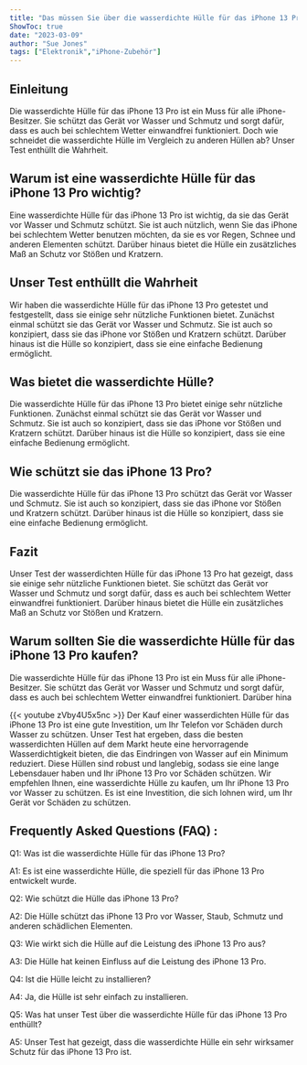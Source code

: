 ```yaml
---
title: "Das müssen Sie über die wasserdichte Hülle für das iPhone 13 Pro wissen: Unser Test enthüllt die Wahrheit!"
ShowToc: true 
date: "2023-03-09"
author: "Sue Jones" 
tags: ["Elektronik","iPhone-Zubehör"]
---
```

## Einleitung 

Die wasserdichte Hülle für das iPhone 13 Pro ist ein Muss für alle iPhone-Besitzer. Sie schützt das Gerät vor Wasser und Schmutz und sorgt dafür, dass es auch bei schlechtem Wetter einwandfrei funktioniert. Doch wie schneidet die wasserdichte Hülle im Vergleich zu anderen Hüllen ab? Unser Test enthüllt die Wahrheit. 

## Warum ist eine wasserdichte Hülle für das iPhone 13 Pro wichtig?

Eine wasserdichte Hülle für das iPhone 13 Pro ist wichtig, da sie das Gerät vor Wasser und Schmutz schützt. Sie ist auch nützlich, wenn Sie das iPhone bei schlechtem Wetter benutzen möchten, da sie es vor Regen, Schnee und anderen Elementen schützt. Darüber hinaus bietet die Hülle ein zusätzliches Maß an Schutz vor Stößen und Kratzern. 

## Unser Test enthüllt die Wahrheit

Wir haben die wasserdichte Hülle für das iPhone 13 Pro getestet und festgestellt, dass sie einige sehr nützliche Funktionen bietet. Zunächst einmal schützt sie das Gerät vor Wasser und Schmutz. Sie ist auch so konzipiert, dass sie das iPhone vor Stößen und Kratzern schützt. Darüber hinaus ist die Hülle so konzipiert, dass sie eine einfache Bedienung ermöglicht.

## Was bietet die wasserdichte Hülle?

Die wasserdichte Hülle für das iPhone 13 Pro bietet einige sehr nützliche Funktionen. Zunächst einmal schützt sie das Gerät vor Wasser und Schmutz. Sie ist auch so konzipiert, dass sie das iPhone vor Stößen und Kratzern schützt. Darüber hinaus ist die Hülle so konzipiert, dass sie eine einfache Bedienung ermöglicht. 

## Wie schützt sie das iPhone 13 Pro?

Die wasserdichte Hülle für das iPhone 13 Pro schützt das Gerät vor Wasser und Schmutz. Sie ist auch so konzipiert, dass sie das iPhone vor Stößen und Kratzern schützt. Darüber hinaus ist die Hülle so konzipiert, dass sie eine einfache Bedienung ermöglicht. 

## Fazit

Unser Test der wasserdichten Hülle für das iPhone 13 Pro hat gezeigt, dass sie einige sehr nützliche Funktionen bietet. Sie schützt das Gerät vor Wasser und Schmutz und sorgt dafür, dass es auch bei schlechtem Wetter einwandfrei funktioniert. Darüber hinaus bietet die Hülle ein zusätzliches Maß an Schutz vor Stößen und Kratzern. 

## Warum sollten Sie die wasserdichte Hülle für das iPhone 13 Pro kaufen?

Die wasserdichte Hülle für das iPhone 13 Pro ist ein Muss für alle iPhone-Besitzer. Sie schützt das Gerät vor Wasser und Schmutz und sorgt dafür, dass es auch bei schlechtem Wetter einwandfrei funktioniert. Darüber hina

{{< youtube zVby4U5x5nc >}} 
Der Kauf einer wasserdichten Hülle für das iPhone 13 Pro ist eine gute Investition, um Ihr Telefon vor Schäden durch Wasser zu schützen. Unser Test hat ergeben, dass die besten wasserdichten Hüllen auf dem Markt heute eine hervorragende Wasserdichtigkeit bieten, die das Eindringen von Wasser auf ein Minimum reduziert. Diese Hüllen sind robust und langlebig, sodass sie eine lange Lebensdauer haben und Ihr iPhone 13 Pro vor Schäden schützen. Wir empfehlen Ihnen, eine wasserdichte Hülle zu kaufen, um Ihr iPhone 13 Pro vor Wasser zu schützen. Es ist eine Investition, die sich lohnen wird, um Ihr Gerät vor Schäden zu schützen.

## Frequently Asked Questions (FAQ) :
Q1: Was ist die wasserdichte Hülle für das iPhone 13 Pro?

A1: Es ist eine wasserdichte Hülle, die speziell für das iPhone 13 Pro entwickelt wurde.


Q2: Wie schützt die Hülle das iPhone 13 Pro?

A2: Die Hülle schützt das iPhone 13 Pro vor Wasser, Staub, Schmutz und anderen schädlichen Elementen.


Q3: Wie wirkt sich die Hülle auf die Leistung des iPhone 13 Pro aus?

A3: Die Hülle hat keinen Einfluss auf die Leistung des iPhone 13 Pro.


Q4: Ist die Hülle leicht zu installieren?

A4: Ja, die Hülle ist sehr einfach zu installieren.


Q5: Was hat unser Test über die wasserdichte Hülle für das iPhone 13 Pro enthüllt?

A5: Unser Test hat gezeigt, dass die wasserdichte Hülle ein sehr wirksamer Schutz für das iPhone 13 Pro ist.



